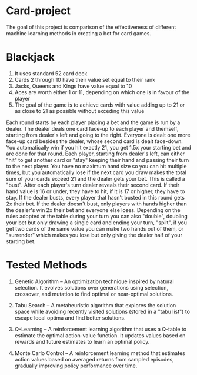 # Card-project
The goal of this project is comparison of the effectiveness of different machine learning methods in creating a bot for card games.


# Blackjack
1. It uses standard 52 card deck
2. Cards 2 through 10 have their value set equal to their rank
3. Jacks, Queens and Kings have value equal to 10
4. Aces are worth either 1 or 11, depending on which one is in favour of the player
5. The goal of the game is to achieve cards with value adding up to 21 or as close to 21 as possible without exceding this value

Each round starts by each player placing a bet and the game is run by a dealer. The dealer deals one card face-up to each player and themself, starting from dealer's left and going to the right. Everyone is dealt one more face-up card besides the dealer, whose second card is dealt face-down.
You automatically win if you hit exactly 21, you get 1.5x your starting bet and are done for that round.
Each player, starting from dealer's left, can either "hit" to get another card or "stay" keeping their hand and passing their turn to the next player. You have no maximum hand size so you can hit multiple times, but you automatically lose if the next card you draw makes the total sum of your cards exceed 21 and the dealer gets your bet. This is called a "bust".
After each player's turn dealer reveals their second card. If their hand value is 16 or under, they have to hit, if it is 17 or higher, they have to stay. If the dealer busts, every player that hasn't busted in this round gets 2x their bet. If the dealer doesn't bust, only players with hands higher than the dealer's win 2x their bet and everyone else loses.
Depending on the rules adopted at the table during your turn you can also "double", doubling your bet but only drawing a single card and ending your turn, "split", if you get two cards of the same value you can make two hands out of them, or "surrender" which makes you lose but only giving the dealer half of your starting bet.

# Tested Methods
1. Genetic Algorithm – An optimization technique inspired by natural selection. It evolves solutions over generations using selection, crossover, and mutation to find optimal or near-optimal solutions.

2. Tabu Search – A metaheuristic algorithm that explores the solution space while avoiding recently visited solutions (stored in a "tabu list") to escape local optima and find better solutions.

3. Q-Learning – A reinforcement learning algorithm that uses a Q-table to estimate the optimal action-value function. It updates values based on rewards and future estimates to learn an optimal policy.

4. Monte Carlo Control – A reinforcement learning method that estimates action values based on averaged returns from sampled episodes, gradually improving policy performance over time.